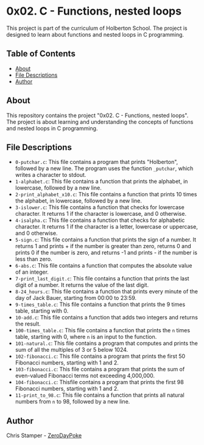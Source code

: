 # 0x02. C - Functions, nested loops

This project is part of the curriculum of Holberton School. The project is designed to learn about functions and nested loops in C programming.

## Table of Contents

- [About](#about)
- [File Descriptions](#file-descriptions)
- [Author](#author)

## About

This repository contains the project "0x02. C - Functions, nested loops". The project is about learning and understanding the concepts of functions and nested loops in C programming.

## File Descriptions

- `0-putchar.c`: This file contains a program that prints "Holberton", followed by a new line. The program uses the function `_putchar`, which writes a character to stdout.
- `1-alphabet.c`: This file contains a function that prints the alphabet, in lowercase, followed by a new line.
- `2-print_alphabet_x10.c`: This file contains a function that prints 10 times the alphabet, in lowercase, followed by a new line.
- `3-islower.c`: This file contains a function that checks for lowercase character. It returns 1 if the character is lowercase, and 0 otherwise.
- `4-isalpha.c`: This file contains a function that checks for alphabetic character. It returns 1 if the character is a letter, lowercase or uppercase, and 0 otherwise.
- `5-sign.c`: This file contains a function that prints the sign of a number. It returns 1 and prints + if the number is greater than zero, returns 0 and prints 0 if the number is zero, and returns -1 and prints - if the number is less than zero.
- `6-abs.c`: This file contains a function that computes the absolute value of an integer.
- `7-print_last_digit.c`: This file contains a function that prints the last digit of a number. It returns the value of the last digit.
- `8-24_hours.c`: This file contains a function that prints every minute of the day of Jack Bauer, starting from 00:00 to 23:59.
- `9-times_table.c`: This file contains a function that prints the 9 times table, starting with 0.
- `10-add.c`: This file contains a function that adds two integers and returns the result.
- `100-times_table.c`: This file contains a function that prints the `n` times table, starting with 0, where `n` is an input to the function.
- `101-natural.c`: This file contains a program that computes and prints the sum of all the multiples of 3 or 5 below 1024.
- `102-fibonacci.c`: This file contains a program that prints the first 50 Fibonacci numbers, starting with 1 and 2.
- `103-fibonacci.c`: This file contains a program that prints the sum of even-valued Fibonacci terms not exceeding 4,000,000.
- `104-fibonacci.c`: Thisfile contains a program that prints the first 98 Fibonacci numbers, starting with 1 and 2.
- `11-print_to_98.c`: This file contains a function that prints all natural numbers from `n` to 98, followed by a new line.

## Author

Chris Stamper - [ZeroDayPoke](https://github.com/ZeroDayPoke)

